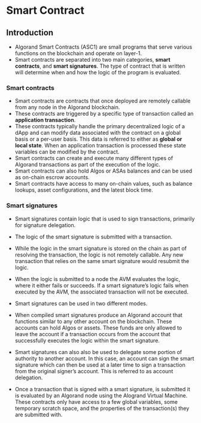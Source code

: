 # Smart Contract

## Introduction

* Algorand Smart Contracts (ASC1) are small programs that serve various functions on the blockchain and operate on layer-1.
* Smart contracts are separated into two main categories, **smart contracts**, and **smart signatures**. 
The type of contract that is written will determine when and how the logic of the program is evaluated.

### Smart contracts

* Smart contracts are contracts that once deployed are remotely callable from any node in the Algorand blockchain.
* These contracts are triggered by a specific type of transaction called an **application transaction**.
* These contracts typically handle the primary decentralized logic of a dApp and can modify data associated with the contract on a global basis or a per-user basis.
This data is referred to either as **global or local state**. When an application transaction is processed these state variables can be modified by the contract.
* Smart contracts can create and execute many different types of Algorand transactions as part of the execution of the logic.
* Smart contracts can also hold Algos or ASAs balances and can be used as on-chain escrow accounts.
* Smart contracts have access to many on-chain values, such as balance lookups, asset configurations, and the latest block time.

### Smart signatures
* Smart signatures contain logic that is used to sign transactions, primarily for signature delegation.
* The logic of the smart signature is submitted with a transaction. 
* While the logic in the smart signature is stored on the chain as part of resolving the transaction, the logic is not remotely callable.
 Any new transaction that relies on the same smart signature would resubmit the logic.
* When the logic is submitted to a node the AVM evaluates the logic, where it either fails or succeeds. 
If a smart signature’s logic fails when executed by the AVM, the associated transaction will not be executed.

* Smart signatures can be used in two different modes.
* When compiled smart signatures produce an Algorand account that functions similar to any other account on the blockchain.
These accounts can hold Algos or assets. 
These funds are only allowed to leave the account if a transaction occurs from the account that successfully executes the logic within the smart signature.
* Smart signatures can also also be used to delegate some portion of authority to another account. 
In this case, an account can sign the smart signature which can then be used at a later time to sign a transaction from the original signer’s account. This is referred to as account delegation.

* Once a transaction that is signed with a smart signature, is submitted it is evaluated by an Algorand node using the Alogrand Virtual Machine.
These contracts only have access to a few global variables, some temporary scratch space, and the properties of the transaction(s) they are submitted with.
